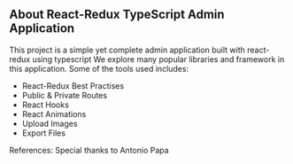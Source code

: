 ## About React-Redux TypeScript Admin Application

This project is a simple yet complete admin application built with react-redux using typescript
We explore many popular libraries and framework in this application.
Some of the tools used includes:

- React-Redux Best Practises
- Public & Private Routes
- React Hooks
- React Animations
- Upload Images
- Export Files

References: Special thanks to Antonio Papa
